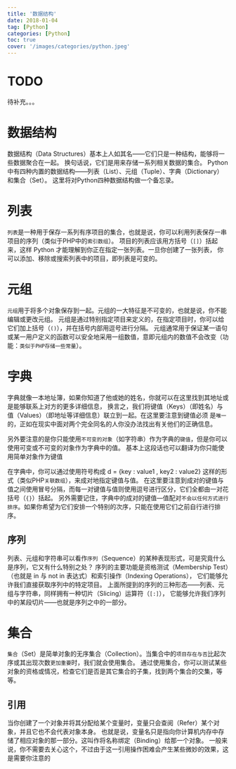 ```yaml
---
title: '数据结构'
date: 2018-01-04
tag: [Python]
categories: [Python]
toc: true
cover: '/images/categories/python.jpeg'
---
```

# TODO
待补充。。。

# 数据结构
数据结构（Data Structures）基本上人如其名——它们只是一种结构，能够将一些数据聚合在一起。
换句话说，它们是用来存储一系列相关数据的集合。
Python 中有四种内置的数据结构——列表（List）、元组（Tuple）、字典（Dictionary）和集合（Set）。
这里将对Python四种数据结构做一个备忘录。

# 列表
`列表`是一种用于保存一系列有序项目的集合，也就是说，你可以利用列表保存一串项目的序列（类似于PHP中的`索引数组`）。
项目的列表应该用方括号（`[]`）括起来，这样 Python 才能理解到你正在指定一张列表。一旦你创建了一张列表，
你可以添加、移除或搜索列表中的项目，即列表是可变的。

# 元组
`元组`用于将多个对象保存到一起。元组的一大特征是不可变的，也就是说，你不能编辑或更改元组。
元组是通过特别指定项目来定义的，在指定项目时，你可以给它们加上括号（`()`），并在括号内部用逗号进行分隔。
元组通常用于保证某一语句或某一用户定义的函数可以安全地采用一组数值，意即元组内的数值不会改变（功能：`类似于PHP存储一些常量`）。


# 字典
字典就像一本地址簿，如果你知道了他或她的姓名，你就可以在这里找到其地址或是能够联系上对方的更多详细信息，
换言之，我们将键值（Keys）（即姓名）与值（Values）（即地址等详细信息）联立到一起。在这里要注意到键值必须
是`唯一`的，正如在现实中面对两个完全同名的人你没办法找出有关他们的正确信息。

另外要注意的是你只能使用`不可变的对象`（如字符串）作为字典的`键值`，但是你可以使用可变或不可变的对象作为字典中的值。
基本上这段话也可以翻译为你只能使用简单对象作为键值

在字典中，你可以通过使用符号构成 d = {key : value1 , key2 : value2} 这样的形式（类似PHP`关联数组`），来成对地指定键值与值。
在这里要注意到成对的键值与值之间使用冒号分隔，而每一对键值与值则使用逗号进行区分，它们全都由一对花括号（`{}`）括起。
另外需要记住，字典中的成对的键值—值配对`不会以任何方式进行排序`。如果你希望为它们安排一个特别的次序，只能在使用它们之前自行进行排序。

## 序列
列表、元组和字符串可以看作`序列`（Sequence）的某种表现形式，可是究竟什么是序列，它又有什么特别之处？
序列的主要功能是资格测试（Membership Test）（也就是 in 与 not in 表达式）和索引操作（Indexing Operations），
它们能够允许我们直接获取序列中的特定项目。
上面所提到的序列的三种形态——列表、元组与字符串，同样拥有一种切片（Slicing）运算符（`[:]`），
它能够允许我们序列中的某段切片——也就是序列之中的一部分。

# 集合
`集合`（Set）是简单对象的无序集合（Collection）。当集合中的`项目存在与否`比起次序或其出现次数`更加重要`时，我们就会使用集合。
通过使用集合，你可以测试某些对象的资格或情况，检查它们是否是其它集合的子集，找到两个集合的交集，等等。

## 引用
当你创建了一个对象并将其分配给某个变量时，变量只会查阅（Refer）某个对象，并且它也不会代表对象本身。
也就是说，变量名只是指向你计算机内存中存储了相应对象的那一部分。这叫作将名称绑定（Binding）给那一个对象。
一般来说，你不需要去关心这个，不过由于这一引用操作困难会产生某些微妙的效果，这是需要你注意的